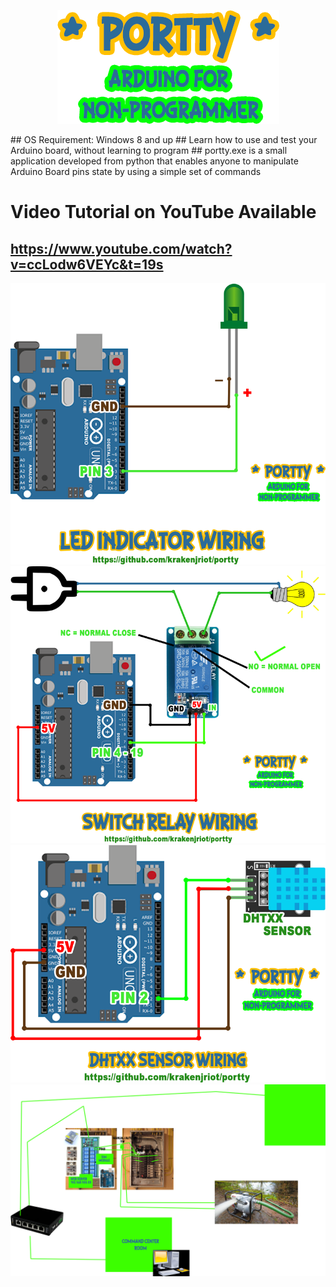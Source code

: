 <p align="center">
  <img src="https://github.com/krakenjriot/portty/blob/main/PORTTY.png">
</p>
## OS Requirement: Windows 8 and up
## Learn how to use and test your Arduino board, without learning to program
## portty.exe is a small application developed from python that enables anyone to manipulate Arduino Board pins state by using a simple set of commands

# Video Tutorial on YouTube Available
## https://www.youtube.com/watch?v=ccLodw6VEYc&t=19s

<img src="https://github.com/krakenjriot/portty/blob/main/LED.png">
<img src="https://github.com/krakenjriot/portty/blob/main/SWR_WIRING.png">
<img src="https://github.com/krakenjriot/portty/blob/main/DHTxx_WIRING.png">
<img src="https://github.com/krakenjriot/portty/blob/main/SAMPLE-INDUSTRIAL-SETUP.png">
